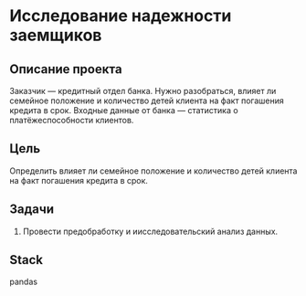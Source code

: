 # Исследование надежности заемщиков

## Описание проекта

Заказчик — кредитный отдел банка. Нужно разобраться, влияет ли семейное положение и количество детей клиента на факт погашения кредита в срок. Входные данные от банка — статистика о платёжеспособности клиентов.

## Цель

Определить влияет ли семейное положение и количество детей клиента на факт погашения кредита в срок. 

## Задачи

1. Провести предобработку и иисследовательский анализ данных.
   
## Stack

pandas 

